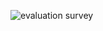 ![evaluation survey](https://github.com/Kair12345/RoboticsPort/assets/89172997/145836e4-fb5a-49b2-a4d1-8e4dbee03abc)
